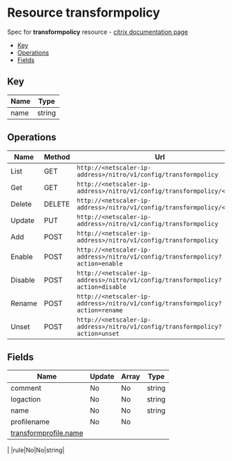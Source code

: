 # Resource transformpolicy

Spec for **transformpolicy** resource - [citrix documentation page](https://developer-docs.citrix.com/projects/netscaler-nitro-api/en/11.0/configuration/transform/transformpolicy/transformpolicy/)

- [Key](#key)
- [Operations](#operations)
- [Fields](#fields)

## Key

| Name | Type |
|----|----|
| name | string |

## Operations

| Name | Method | Url |
|----|----|----|
| List | GET | `http://<netscaler-ip-address>/nitro/v1/config/transformpolicy` |
| Get | GET | `http://<netscaler-ip-address>/nitro/v1/config/transformpolicy/<name>` |
| Delete | DELETE | `http://<netscaler-ip-address>/nitro/v1/config/transformpolicy/<name>` |
| Update | PUT | `http://<netscaler-ip-address>/nitro/v1/config/transformpolicy` |
| Add | POST | `http://<netscaler-ip-address>/nitro/v1/config/transformpolicy` |
| Enable | POST | `http://<netscaler-ip-address>/nitro/v1/config/transformpolicy?action=enable` |
| Disable | POST | `http://<netscaler-ip-address>/nitro/v1/config/transformpolicy?action=disable` |
| Rename | POST | `http://<netscaler-ip-address>/nitro/v1/config/transformpolicy?action=rename` |
| Unset | POST | `http://<netscaler-ip-address>/nitro/v1/config/transformpolicy?action=unset` |

## Fields

| Name | Update | Array | Type |
|----|----|----|----|
|comment|No|No|string|
|logaction|No|No|string|
|name|No|No|string|
|profilename|No|No
|[transformprofile.name](/doc/resources/transformprofile.md)
|
|rule|No|No|string|

